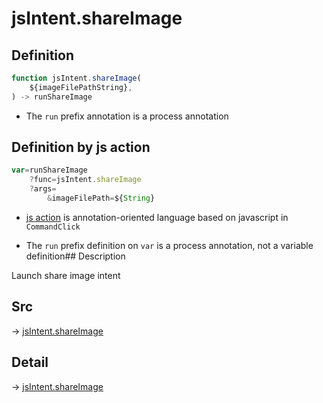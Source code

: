 # jsIntent.shareImage

## Definition

```js.js
function jsIntent.shareImage(
	${imageFilePathString},
) -> runShareImage
```

- The `run` prefix annotation is a process annotation
## Definition by js action

```js.js
var=runShareImage
	?func=jsIntent.shareImage
	?args=
		&imageFilePath=${String}
```

- [js action](#) is annotation-oriented language based on javascript in `CommandClick`

- The `run` prefix definition on `var` is a process annotation, not a variable definition## Description

Launch share image intent


## Src

-> [jsIntent.shareImage](https://github.com/puutaro/CommandClick/blob/master/app/src/main/java/com/puutaro/commandclick/fragment_lib/terminal_fragment/js_interface/JsIntent.kt#L217)

## Detail

-> [jsIntent.shareImage](https://github.com/puutaro/CommandClick/blob/master/md/developer/js_interface/details/JsIntent/shareImage.md)
